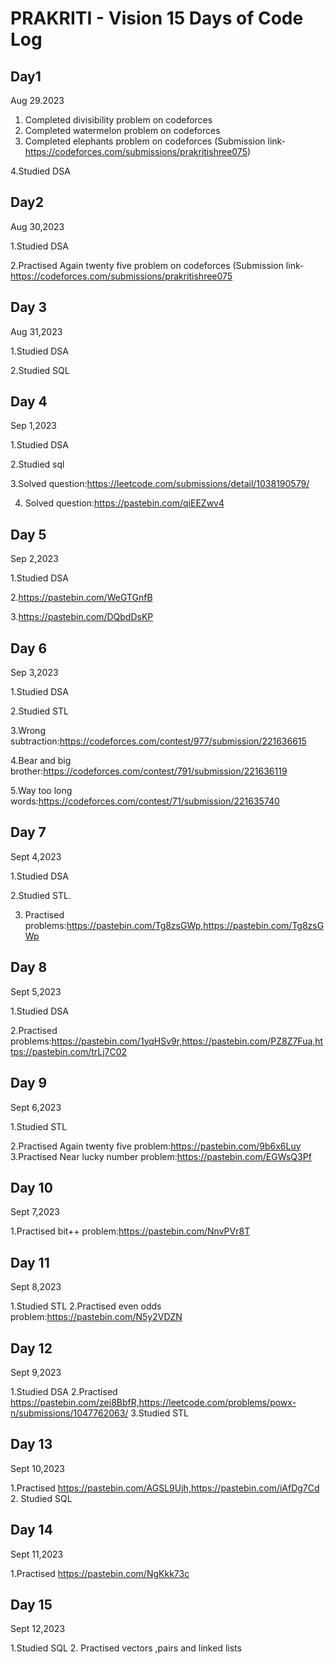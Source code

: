#  PRAKRITI - Vision 15 Days of Code Log

## Day1
 Aug 29.2023


1. Completed divisibility problem on codeforces
2. Completed watermelon problem on codeforces
3. Completed elephants problem on codeforces
   (Submission link-https://codeforces.com/submissions/prakritishree075)

4.Studied DSA

## Day2
Aug 30,2023

1.Studied DSA

2.Practised Again twenty five problem on codeforces
 (Submission link-https://codeforces.com/submissions/prakritishree075

 
 ## Day 3
 Aug 31,2023
 
 1.Studied DSA
 
 2.Studied SQL

 ## Day 4
 Sep 1,2023
 
 1.Studied DSA
 
 2.Studied sql

 
 3.Solved question:https://leetcode.com/submissions/detail/1038190579/
 
4. Solved question:https://pastebin.com/qiEEZwv4

## Day 5
Sep 2,2023

1.Studied DSA

2.https://pastebin.com/WeGTGnfB

3.https://pastebin.com/DQbdDsKP

## Day 6
Sep 3,2023

1.Studied DSA 

2.Studied STL

3.Wrong subtraction:https://codeforces.com/contest/977/submission/221636615

4.Bear and big brother:https://codeforces.com/contest/791/submission/221636119

5.Way too long words:https://codeforces.com/contest/71/submission/221635740

## Day 7
Sept 4,2023

1.Studied DSA

2.Studied STL.

3. Practised problems:https://pastebin.com/Tg8zsGWp,https://pastebin.com/Tg8zsGWp

## Day 8
Sept 5,2023

1.Studied DSA

2.Practised problems:https://pastebin.com/1yqHSv9r,https://pastebin.com/PZ8Z7Fua,https://pastebin.com/trLj7C02

## Day 9
Sept 6,2023

1.Studied STL

2.Practised Again twenty five problem:https://pastebin.com/9b6x6Luy
3.Practised Near lucky  number problem:https://pastebin.com/EGWsQ3Pf

## Day 10
Sept 7,2023

1.Practised bit++ problem:https://pastebin.com/NnvPVr8T

## Day 11
Sept 8,2023

1.Studied STL
2.Practised even odds problem:https://pastebin.com/N5y2VDZN

## Day 12
Sept 9,2023

1.Studied DSA
2.Practised https://pastebin.com/zei8BbfR,https://leetcode.com/problems/powx-n/submissions/1047762063/
3.Studied STL

## Day 13
Sept 10,2023

1.Practised https://pastebin.com/AGSL9Ujh,https://pastebin.com/iAfDg7Cd
2. Studied SQL

## Day 14
Sept 11,2023

1.Practised https://pastebin.com/NgKkk73c

## Day 15
Sept 12,2023

1.Studied SQL
2. Practised vectors ,pairs and linked lists
